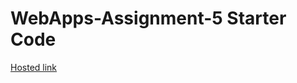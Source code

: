# WebApps-Assignment-5 Starter Code
[Hosted link](https://44-563-web-apps-s22.github.io/webapps-s22-assignment-5-shashank546962/birds.html)
